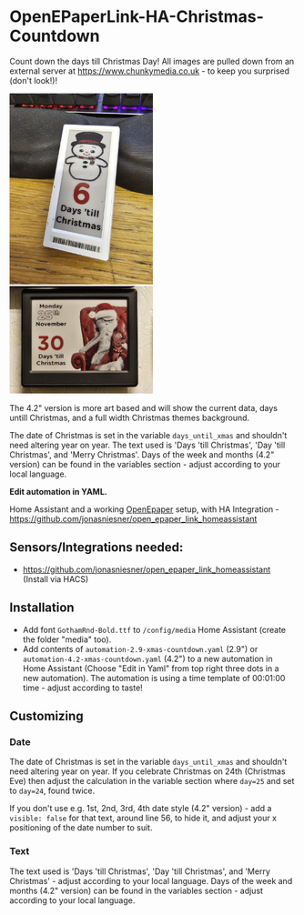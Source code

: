 # OpenEPaperLink-HA-Christmas-Countdown
Count down the days till Christmas Day! All images are pulled down from an external server at https://www.chunkymedia.co.uk - to keep you surprised (don't look!)!  

<img src="20231219_091339_resized.jpg" width="50%" alt="Epaper Tag using the Christmas Countdown!">

<img src="20241125_155254_resized.jpg" width="50%" alt="Epaper Tag using the Christmas Countdown - 4.2 version!">

The 4.2" version is more art based and will show the current data, days untill Christmas, and a full width Christmas themes background.

The date of Christmas is set in the variable `days_until_xmas` and shouldn't need altering year on year. 
The text used is 'Days 'till Christmas', 'Day 'till Christmas', and 'Merry Christmas'. Days of the week and months (4.2" version) can be found in the 
variables section - adjust according to your local language. 

**Edit automation in YAML.**

Home Assistant and a working [OpenEpaper](https://openepaperlink.de/) setup, with HA Integration - https://github.com/jonasniesner/open_epaper_link_homeassistant

## Sensors/Integrations needed:

* https://github.com/jonasniesner/open_epaper_link_homeassistant (Install via HACS)

## Installation
* Add font `GothamRnd-Bold.ttf` to `/config/media` Home Assistant (create the folder "media" too).
* Add contents of `automation-2.9-xmas-countdown.yaml` (2.9") or `automation-4.2-xmas-countdown.yaml` (4.2") to a new automation in Home Assistant (Choose "Edit in Yaml" from top right three dots in a new automation). The automation is using a time template of 00:01:00 time - adjust according to taste!

## Customizing
### Date
The date of Christmas is set in the variable `days_until_xmas` and shouldn't need altering year on year. If you celebrate Christmas on 24th (Christmas Eve) then 
adjust the calculation in the variable section where `day=25` and set to `day=24`, found twice.

If you don't use e.g. 1st, 2nd, 3rd, 4th date style (4.2" version) - add a `visible: false` for that text, around line 56, to hide it, and adjust your x positioning of the date number to suit.

### Text
The text used is 'Days 'till Christmas', 'Day 'till Christmas', and 'Merry Christmas' - adjust according to your local language. Days of the week and months (4.2" version) can be found in the variables section - adjust according to your local language. 
